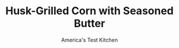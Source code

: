 ---
layout: ../../layouts/MarkdownPostLayout.astro
title: Husk-Grilled Corn with Seasoned Butter
author: America's Test Kitchen
pubDate: 2023-03-15
description: "A simple two-step grilling process produces the best grilled corn youve ever eaten."
image_url: https://res.cloudinary.com/hksqkdlah/image/upload/ar_1:1,c_fill,dpr_2.0,f_auto,fl_lossy.progressive.strip_profile,g_faces:auto,q_auto:low,w_344/SFS_HuskGrilledCorn_11_cqylsv
tags: ["Main Courses","Vegetables"]
calories: 1140
protein: 3
carbohydrates: 19
fats: 
fiber: 2
ingredients: ["6 ears, corn, unshucked","6 tablespoons, unsalted butter, softened","1/2 teaspoon, table salt","1/2 teaspoon, pepper"]
serves: 6
time: "1½ hours"
instructions: ["Cut and remove silk protruding from top of each ear of corn. Combine butter, salt, and pepper in bowl. Transfer 3 tablespoons butter mixture to large plate. Set aside remaining butter mixture.","For a charcoal grill: Open bottom vent completely. Light large chimney starter mounded with charcoal briquettes (7 quarts). When top coals are partially covered with ash, pour evenly over half of grill. Set cooking grate in place, cover, and open lid vent completely. Heat grill until hot, about 5 minutes.","For a gas grill: Turn all burners to high, cover, and heat grill until hot, about 15 minutes. Leave all burners on high.","Place corn on grill (on hotter side if using charcoal, with stem ends facing cooler side). Cover and cook, turning corn every 3 minutes, until husks are blackened all over, 12 to 15 minutes. Transfer corn to cutting board. Using chef's knife, cut stem end off each ear of corn. Holding 1 ear at a time with dish towel, use tongs to peel away and discard husks and silk.","Roll each ear in butter mixture on plate to coat lightly, letting excess butter mixture drip back onto plate. Return corn to grill (on hotter side if using charcoal). Cook, uncovered, turning corn as needed to char lightly on each side, about 5 minutes. Remove corn from grill and roll each ear in remaining butter mixture on plate. Transfer corn to platter. Serve, passing reserved butter mixture separately."]
nutrition: ["282 mg Potassium","94 mg Phosphorus","6 mg Calcium","38 mg Magnesium","210 mg Sodium","12 g Fat","1 mg Niacin (B3)","3 g Monounsaturated","6 mg Vitamin C","30 mg Cholesterol","7 g Saturated","2 g Fiber","43 µg Folate (food)","6 g Sugars","1 µg Vitamin K","80 g Water","19 g Carbs","43 µg Folate equivalent (total)","3 g Protein","106 µg Vitamin A","190 kcal Energy","1140 calories"]
notes: "Look for ears of corn with green husks and golden-brown (not dark-brown) silk protruding from the tops. Also look for ears of similar size so they cook at the same rate. The seasoned butter can be made ahead and refrigerated, but let it come to room temperature before using. Set up a cutting board and knife next to your grill to avoid traveling back and forth between the kitchen and grill."
---